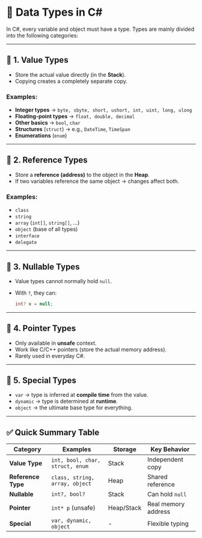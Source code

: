 ﻿# 📌 Data Types in C\#

In C#, every variable and object must have a type.
Types are mainly divided into the following categories:

---

## 🔹 1. **Value Types**

* Store the actual value directly (in the **Stack**).
* Copying creates a completely separate copy.

### Examples:

* **Integer types** → `byte, sbyte, short, ushort, int, uint, long, ulong`
* **Floating-point types** → `float, double, decimal`
* **Other basics** → `bool`, `char`
* **Structures** (`struct`) → e.g., `DateTime`, `TimeSpan`
* **Enumerations** (`enum`)

---

## 🔹 2. **Reference Types**

* Store a **reference (address)** to the object in the **Heap**.
* If two variables reference the same object → changes affect both.

### Examples:

* `class`
* `string`
* `array` (`int[]`, `string[]`, …)
* `object` (base of all types)
* `interface`
* `delegate`

---

## 🔹 3. **Nullable Types**

* Value types cannot normally hold `null`.
* With `?`, they can:

  ```csharp
  int? x = null;
  ```

---

## 🔹 4. **Pointer Types**

* Only available in **unsafe** context.
* Work like C/C++ pointers (store the actual memory address).
* Rarely used in everyday C#.

---

## 🔹 5. **Special Types**

* `var` → type is inferred at **compile time** from the value.
* `dynamic` → type is determined at **runtime**.
* `object` → the ultimate base type for everything.

---

## ✅ Quick Summary Table

| Category           | Examples                        | Storage    | Key Behavior        |
| ------------------ | ------------------------------- | ---------- | ------------------- |
| **Value Type**     | `int, bool, char, struct, enum` | Stack      | Independent copy    |
| **Reference Type** | `class, string, array, object`  | Heap       | Shared reference    |
| **Nullable**       | `int?, bool?`                   | Stack      | Can hold `null`     |
| **Pointer**        | `int* p` (unsafe)               | Heap/Stack | Real memory address |
| **Special**        | `var, dynamic, object`          | -          | Flexible typing     |

